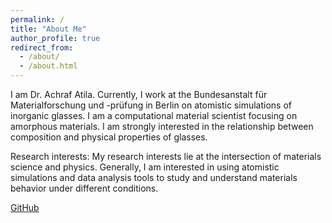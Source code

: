 ```yaml
---
permalink: /
title: "About Me"
author_profile: true
redirect_from: 
  - /about/
  - /about.html
---
```

I am Dr. Achraf Atila. Currently, I work at the Bundesanstalt für Materialforschung und -prüfung in Berlin on atomistic simulations of inorganic glasses. I am a computational material scientist focusing on amorphous materials. I am strongly interested in the relationship between composition and physical properties of glasses.

Research interests: My research interests lie at the intersection of materials science and physics. Generally, I am interested in using atomistic simulations and data analysis tools to study and understand materials behavior under different conditions.

[GitHub](https://Atilaac.github.com/) 

